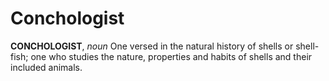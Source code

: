 # Conchologist

**CONCHOLOGIST**, _noun_ One versed in the natural history of shells or shell-fish; one who studies the nature, properties and habits of shells and their included animals.